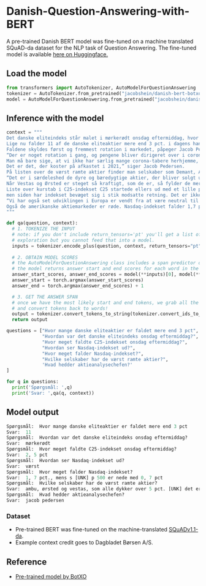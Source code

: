 # Danish-Question-Answering-with-BERT
A pre-trained Danish BERT model was fine-tuned on a machine translated SQuAD-da dataset for the NLP task of Question Answering. The fine-tuned model is available [here on Huggingface.](https://huggingface.co/jacobshein/danish-bert-botxo-qa-squad)

## Load the model
```python
from transformers import AutoTokenizer, AutoModelForQuestionAnswering
tokenizer = AutoTokenizer.from_pretrained("jacobshein/danish-bert-botxo-qa-squad")
model = AutoModelForQuestionAnswering.from_pretrained("jacobshein/danish-bert-botxo-qa-squad")
```
## Inference with the model
```python
context = """
Det danske eliteindeks står malet i mørkerødt onsdag eftermiddag, hvor C25-indekset falder over 2,5 pct. 
Lige nu falder 11 af de danske eliteaktier mere end 3 pct. i dagens handel, og aktieindekset rammer det laveste niveau i år. 
Faldene skyldes først og fremmest rotation i markedet, påpeger Jacob Pedersen, aktieanalysechef i Sydbank. 
“Der er noget rotation i gang, og pengene bliver dirigeret over i corona-taberne, som vil vinde ved en genåbning. 
Man må bare sige, at vi ikke har særlig mange corona-tabere herhjemme, og det nød vi godt af i 2020. 
Det er det, der koster på afkastet i 2021,” siger Jacob Pedersen. 
På listen over de værst ramte aktier finder man selskaber som Demant, Ambu, Ørsted og Vestas, som alle dykker over 5 pct. 
“Det er i særdeleshed de dyre og bæredygtige aktier, der bliver solgt ud af. 
Når Vestas og Ørsted er steget så kraftigt, som de er, så fylder de mere i det danske indeks, og så kan det altså mærkes, når de falder,” siger Jacob Pedersen. 
Liste over kurstab i C25-indekset C25 startede ellers ud med et lille plus, 
men siden har indekset bevæget sig i stik modsatte retning. Det er ikke kun i Danmark, at stemningen pludselig er blevet mere sur. 
“Vi har også set udviklingen i Europa er vendt fra at være neutral til at falde en smule nu,” siger Jacob Pedersen. 
Også de amerikanske aktiemarkeder er røde. Nasdaq-indekset falder 1,7 pct., mens S&P 500 er nede med 0,7 pct. Dow Jones ligger stille omkring nul.
"""

def qa(question, context):
  # 1. TOKENIZE THE INPUT
  # note: if you don't include return_tensors='pt' you'll get a list of lists which is easier for 
  # exploration but you cannot feed that into a model. 
  inputs = tokenizer.encode_plus(question, context, return_tensors="pt") 
  
  # 2. OBTAIN MODEL SCORES
  # the AutoModelForQuestionAnswering class includes a span predictor on top of the model. 
  # the model returns answer start and end scores for each word in the text
  answer_start_scores, answer_end_scores = model(**inputs)[0], model(**inputs)[1]
  answer_start = torch.argmax(answer_start_scores)
  answer_end = torch.argmax(answer_end_scores) + 1

  # 3. GET THE ANSWER SPAN
  # once we have the most likely start and end tokens, we grab all the tokens between them
  # and convert tokens back to words!
  output = tokenizer.convert_tokens_to_string(tokenizer.convert_ids_to_tokens(inputs["input_ids"][0][answer_start:answer_end]))
  return output

questions = ["Hvor mange danske eliteaktier er faldet mere end 3 pct",
             "Hvordan var det danske eliteindeks onsdag eftermiddag?",
             "Hvor meget faldte C25-indekset onsdag eftermiddag?",
             "Hvordan ser Nasdaq-indekset ud?",
             "Hvor meget falder Nasdaq-indekset?",
             "Hvilke selskaber har de værst ramte aktier?",
             'Hvad hedder aktieanalysechefen?'          
]

for q in questions:
  print('Spørgsmål: ',q)
  print('Svar: ',qa(q, context))

```
## Model output
```python
Spørgsmål:  Hvor mange danske eliteaktier er faldet mere end 3 pct
Svar:  11
Spørgsmål:  Hvordan var det danske eliteindeks onsdag eftermiddag?
Svar:  mørkerødt
Spørgsmål:  Hvor meget faldte C25-indekset onsdag eftermiddag?
Svar:  2, 5 pct
Spørgsmål:  Hvordan ser Nasdaq-indekset ud?
Svar:  værst
Spørgsmål:  Hvor meget falder Nasdaq-indekset?
Svar:  1, 7 pct., mens s [UNK] p 500 er nede med 0, 7 pct
Spørgsmål:  Hvilke selskaber har de værst ramte aktier?
Svar:  ambu, ørsted og vestas, som alle dykker over 5 pct. [UNK] det er i særdeleshed de dyre og bæredygtige aktier, der bliver solgt ud af. nar vestas og ørsted
Spørgsmål:  Hvad hedder aktieanalysechefen?
Svar:  jacob pedersen
```

### Dataset

* Pre-trained BERT was fine-tuned on the machine-translated [SQuADv1.1-da](https://github.com/ccasimiro88/TranslateAlignRetrieve/tree/multilingual/squads-tar/da).
* Example context credit goes to Dagbladet Børsen A/S.

## Reference

* [Pre-trained model by BotXO](https://github.com/botxo/nordic_bert)

